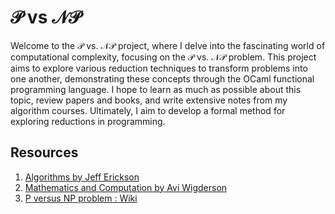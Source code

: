# $\mathcal{P}$ $\text{vs}$ $\mathcal{NP}$

Welcome to the $\mathcal{P}$ vs. $\mathcal{NP}$ project, where I delve into the fascinating world of computational complexity, focusing on the $\mathcal{P}$ vs. $\mathcal{NP}$ problem. This project aims to explore various reduction techniques to transform problems into one another, demonstrating these concepts through the OCaml functional programming language. I hope to learn as much as possible about this topic, review papers and books, and write extensive notes from my algorithm courses. Ultimately, I aim to develop a formal method for exploring reductions in programming.

## Resources 

1. [Algorithms by Jeff Erickson](https://jeffe.cs.illinois.edu/teaching/algorithms/)
2. [Mathematics and Computation by Avi Wigderson](https://www.math.ias.edu/avi/book)
3. [P versus NP problem : Wiki](https://en.wikipedia.org/wiki/P_versus_NP_problem)

